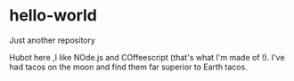 # hello-world
Just another repository

Hubot here ,I like NOde.js and COffeescript (that's what I'm made of !).
I've had tacos on the moon and find them far superior to Earth tacos.

